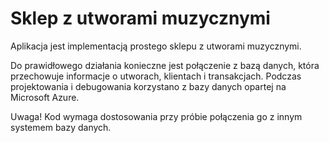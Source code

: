 # Sklep z utworami muzycznymi
Aplikacja jest implementacją prostego sklepu z utworami muzycznymi.

Do prawidłowego działania konieczne jest połączenie z bazą danych, która przechowuje informacje o utworach, klientach i transakcjach.
Podczas projektowania i debugowania korzystano z bazy danych opartej na Microsoft Azure.

Uwaga! Kod wymaga dostosowania przy próbie połączenia go z innym systemem bazy danych.
